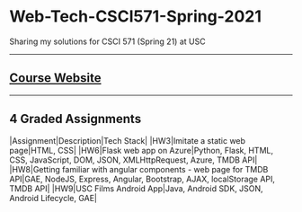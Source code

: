 # Web-Tech-CSCI571-Spring-2021
Sharing my solutions for CSCI 571 (Spring 21) at USC

---

## [Course Website](https://bytes.usc.edu/cs571/s21_JSwasm00/home/index.html)
---
## 4 Graded Assignments

|Assignment|Description|Tech Stack|
|HW3|Imitate a static web page|HTML, CSS|
|HW6|Flask web app on Azure|Python, Flask, HTML, CSS, JavaScript, DOM, JSON, XMLHttpRequest, Azure, TMDB API|
|HW8|Getting familiar with angular components - web page for TMDB API|GAE, NodeJS, Express, Angular, Bootstrap, AJAX, localStorage API, TMDB API|
|HW9|USC Films Android App|Java, Android SDK, JSON, Android Lifecycle, GAE|

